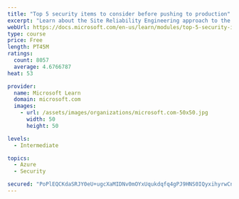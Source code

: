 ```yaml
---
title: "Top 5 security items to consider before pushing to production"
excerpt: "Learn about the Site Reliability Engineering approach to the challenge of assuring reliability and gain a better understanding of why it matters."
webUrl: https://docs.microsoft.com/en-us/learn/modules/top-5-security-items-to-consider/
type: course
price: Free
length: PT45M
ratings:
  count: 8057
  average: 4.6766787
heat: 53

provider:
  name: Microsoft Learn
  domain: microsoft.com
  images:
    - url: /assets/images/organizations/microsoft.com-50x50.jpg
      width: 50
      height: 50

levels:
  - Intermediate

topics:
  - Azure
  - Security

secured: "PoPlEQCKdaSRJY0eU+ugcXaMIDNv0mOYxUqukdqfq4gPJ9HNS0IQyxihyrwCn+hAJPSGOo8gzVY23BzrLe43iueAVWGeT99k7kNaeUBC1cV+s9FNZegXXexijcCdGp1p1VWTMn5pR5/Xza93Rca30ISRe7wl8bk4rQod9QHC7q/C24DdwPWsW9uGcWYVIduIKtXvSb0paFc27k/FnFglPVmjuaZY+AvkSO5PXcOk3Wm/NPYVfiXjvf8s5mX+kMIqYDhAyFViCHNz31aH4Zz8WHZMiBc+kHuCTcLh99lnd93BIEG/DgtWRGUGkJHaA3GNsMer+JGaDo+o8r/zxZxgLL6egLYSBxsFbJy9FKACFixJU0XHkYbPR7DQGgfD4K/5v1Nf7J0KHxJ1C/bJbD28dm9BSgdNOHj8ykm0PpBdoks=;Z5BhALIDT56HIVXl0AcmxA=="
---
```


